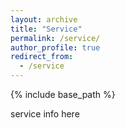 ```yaml
---
layout: archive
title: "Service"
permalink: /service/
author_profile: true
redirect_from:
  - /service
---
```


{% include base_path %}

service info here
